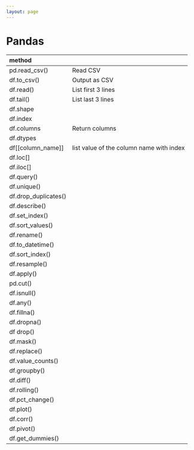 ```yaml
---
layout: page
---
```


# Pandas

| method | |
|:--|:--|
| pd.read_csv() | Read CSV |
| df.to_csv() | Output as CSV |
| df.read() | List first 3 lines |
| df.tail() | List last 3 lines |
| df.shape | |
| df.index | |
| df.columns | Return columns |
| df.dtypes | |
| df[[column_name]] | list value of the column name with index |
| df.loc[] | |
| df.iloc[] | |
| df.query() | |
| df.unique() | |
| df.drop_duplicates() | |
| df.describe() | |
| df.set_index() | |
| df.sort_values() | |
| df.rename() | |
| df.to_datetime() | |
| df.sort_index() | |
| df.resample() | |
| df.apply() | |
| pd.cut() | |
| df.isnull() | |
| df.any() | |
| df.fillna() | |
| df.dropna() | |
| df drop() | |
| df.mask() | |
| df.replace() | |
| df.value_counts() | |
| df.groupby() | |
| df.diff() | |
| df.rolling() | |
| df.pct_change() |
| df.plot() | |
| df.corr() | |
| df.pivot() | |
| df.get_dummies() | |
